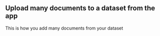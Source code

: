 ## Upload many documents to a dataset from the app

This is how you add many documents from your dataset

